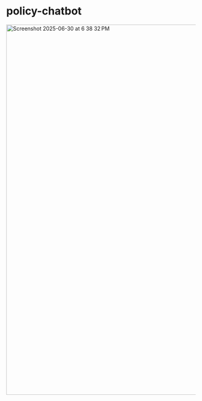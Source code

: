 # policy-chatbot

<img width="984" alt="Screenshot 2025-06-30 at 6 38 32 PM" src="https://github.com/user-attachments/assets/0e42463d-230e-4899-96e5-743cf1e817b4" />



